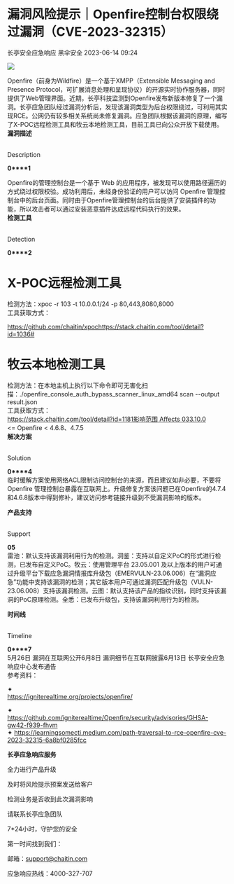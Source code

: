#  漏洞风险提示｜Openfire控制台权限绕过漏洞（CVE-2023-32315）   
长亭安全应急响应  黑伞安全   2023-06-14 09:24  
  
![](https://mmbiz.qpic.cn/sz_mmbiz_png/FOh11C4BDicRRVzLmQjSLiavxtAic7KOwrGOib06SdVslHao1lrd7jvKLZEJW3NdJqlib3ENQcic2qDT8iaGUXib3wjTBw/640?wx_fmt=png&wxfrom=5&wx_lazy=1&wx_co=1 "")  
  
Openfire（前身为Wildfire）是一个基于XMPP（Extensible Messaging and Presence Protocol，可扩展消息处理和呈现协议）的开源实时协作服务器，同时提供了Web管理界面。近期，长亭科技监测到Openfire发布新版本修复了一个漏洞。长亭应急团队经过漏洞分析后，发现该漏洞类型为后台权限绕过，可利用其实现RCE。公网仍有较多相关系统尚未修复漏洞。应急团队根据该漏洞的原理，编写了X-POC远程检测工具和牧云本地检测工具，目前工具已向公众开放下载使用。  
**漏洞描述**  
  
   
Description   
  
  
  
**0****1**  
  
Openfire的管理控制台是一个基于 Web 的应用程序，被发现可以使用路径遍历的方式绕过权限校验。成功利用后，未经身份验证的用户可以访问 Openfire 管理控制台中的后台页面。同时由于Openfire管理控制台的后台提供了安装插件的功能，所以攻击者可以通过安装恶意插件达成远程代码执行的效果。  
**检测工具**  
  
   
Detection   
  
  
  
**0****2**  
#   
# X-POC远程检测工具  
检测方法：xpoc -r 103 -t 10.0.0.1/24 -p 80,443,8080,8000  
工具获取方式：  
  
https://github.com/chaitin/xpochttps://stack.chaitin.com/tool/detail?id=1036#   
# 牧云本地检测工具  
检测方法：在本地主机上执行以下命令即可无害化扫描：./openfire_console_auth_bypass_scanner_linux_amd64 scan --output result.json  
工具获取方式：  
https://stack.chaitin.com/tool/detail?id=1181影响范围 Affects 033.10.0 <= Openfire < 4.6.8、4.7.5  
**解决方案**  
  
   
Solution   
  
  
  
**0****4**  
临时缓解方案使用网络ACL限制访问控制台的来源，而且建议如非必要，不要将Openfire 管理控制台暴露在互联网上。升级修复方案该问题已在Openfire的4.7.4和4.6.8版本中得到修补，建议访问参考链接升级到不受漏洞影响的版本。  
  
**产品支持**  
  
   
Support   
  
  
  
**0****5******  
雷池：默认支持该漏洞利用行为的检测。洞鉴：支持以自定义PoC的形式进行检测，已发布自定义PoC。牧云：使用管理平台 23.05.001 及以上版本的用户可通过升级平台下载应急漏洞情报库升级包（EMERVULN-23.06.006）在“漏洞应急”功能中支持该漏洞的检测；其它版本用户可通过漏洞匹配升级包（VULN-23.06.008）支持该漏洞检测。云图：默认支持该产品的指纹识别，同时支持该漏洞的PoC原理检测。全悉：已发布升级包，支持该漏洞利用行为的检测。  
  
**时间线**  
  
   
Timeline   
  
  
  
**0****7**  
5月26日 漏洞在互联网公开6月8日 漏洞细节在互联网披露6月13日 长亭安全应急响应中心发布通告  
参考资料：  
  
✦  
https://igniterealtime.org/projects/openfire/  
  
✦  
https://github.com/igniterealtime/Openfire/security/advisories/GHSA-gw42-f939-fhvm  
✦ https://learningsomecti.medium.com/path-traversal-to-rce-openfire-cve-2023-32315-6a8bf0285fcc  
  
  
**长亭应急响应服务**  
  
  
  
  
全力进行产品升级  
  
及时将风险提示预案发送给客户  
  
检测业务是否收到此次漏洞影响  
  
请联系长亭应急团队  
  
7*24小时，守护您的安全  
  
  
第一时间找到我们：  
  
邮箱：support@chaitin.com  
  
应急响应热线：4000-327-707  
  
  
